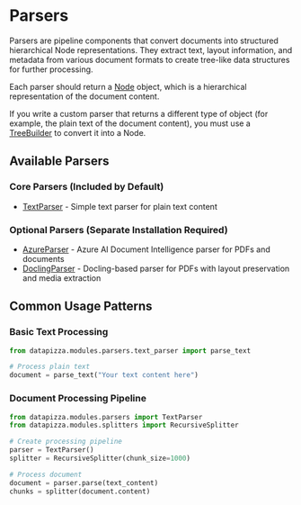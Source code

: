 # Parsers

Parsers are pipeline components that convert documents into structured hierarchical Node representations. They extract text, layout information, and metadata from various document formats to create tree-like data structures for further processing.

Each parser should return a [Node](../../Type/node.md) object, which is a hierarchical representation of the document content.

If you write a custom parser that returns a different type of object (for example, the plain text of the document content), you must use a [TreeBuilder](../treebuilder.md) to convert it into a Node.

## Available Parsers

### Core Parsers (Included by Default)

- [TextParser](text_parser.md) - Simple text parser for plain text content

### Optional Parsers (Separate Installation Required)

- [AzureParser](azure_parser.md) - Azure AI Document Intelligence parser for PDFs and documents
- [DoclingParser](docling_parser.md) - Docling-based parser for PDFs with layout preservation and media extraction

## Common Usage Patterns

### Basic Text Processing
```python
from datapizza.modules.parsers.text_parser import parse_text

# Process plain text
document = parse_text("Your text content here")
```

### Document Processing Pipeline
```python
from datapizza.modules.parsers import TextParser
from datapizza.modules.splitters import RecursiveSplitter

# Create processing pipeline
parser = TextParser()
splitter = RecursiveSplitter(chunk_size=1000)

# Process document
document = parser.parse(text_content)
chunks = splitter(document.content)
```